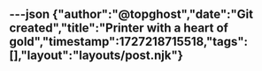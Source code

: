 ---json
{"author":"@topghost","date":"Git created","title":"Printer with a heart of gold","timestamp":1727218715518,"tags":[],"layout":"layouts/post.njk"}
---

